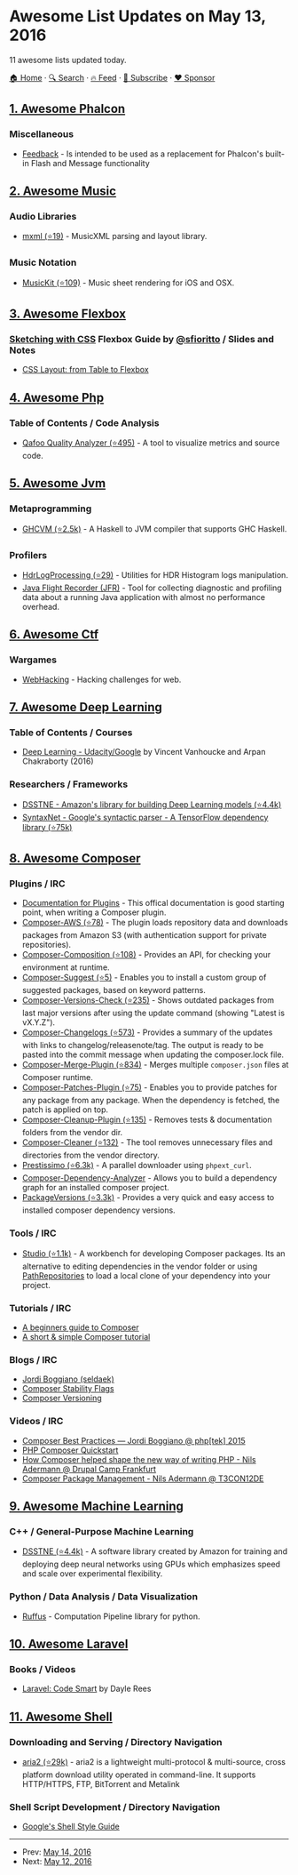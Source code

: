 # Awesome List Updates on May 13, 2016

11 awesome lists updated today.

[🏠 Home](/README.md) · [🔍 Search](https://www.trackawesomelist.com/search/) · [🔥 Feed](https://www.trackawesomelist.com/rss.xml) · [📮 Subscribe](https://trackawesomelist.us17.list-manage.com/subscribe?u=d2f0117aa829c83a63ec63c2f&id=36a103854c) · [❤️  Sponsor](https://github.com/sponsors/theowenyoung)



## [1. Awesome Phalcon](/content/phalcon/awesome-phalcon/README.md)

### Miscellaneous

*   [Feedback](https://quasipickle.github.io/feedback/) - Is intended to be used as a replacement for Phalcon's built-in Flash and Message functionality

## [2. Awesome Music](/content/ciconia/awesome-music/README.md)

### Audio Libraries

*   [mxml (⭐19)](https://github.com/venturemedia/mxml) - MusicXML parsing and layout library.

### Music Notation

*   [MusicKit (⭐109)](https://github.com/venturemedia/musickit) - Music sheet rendering for iOS and OSX.

## [3. Awesome Flexbox](/content/afonsopacifer/awesome-flexbox/README.md)

### [Sketching with CSS](http://www.sketchingwithcss.com)   Flexbox Guide by   [@sfioritto](https://github.com/sfioritto) / Slides and Notes

*   [CSS Layout: from Table to Flexbox](https://speakerdeck.com/diogomoretti/css-layout-from-table-to-flexbox)

## [4. Awesome Php](/content/ziadoz/awesome-php/README.md)

### Table of Contents / Code Analysis

*   [Qafoo Quality Analyzer (⭐495)](https://github.com/Qafoo/QualityAnalyzer) - A tool to visualize metrics and source code.

## [5. Awesome Jvm](/content/deephacks/awesome-jvm/README.md)

### Metaprogramming

*   [GHCVM (⭐2.5k)](https://github.com/rahulmutt/ghcvm) - A Haskell to JVM compiler that supports GHC Haskell.

### Profilers

*   [HdrLogProcessing (⭐29)](https://github.com/nitsanw/HdrLogProcessing) - Utilities for HDR Histogram logs manipulation.
*   [Java Flight Recorder (JFR)](http://www.oracle.com/technetwork/java/javaseproducts/mission-control/java-mission-control-1998576.html) - Tool for collecting diagnostic and profiling data about a running Java application with almost no performance overhead.

## [6. Awesome Ctf](/content/apsdehal/awesome-ctf/README.md)

### Wargames

*   [WebHacking](http://webhacking.kr) - Hacking challenges for web.

## [7. Awesome Deep Learning](/content/ChristosChristofidis/awesome-deep-learning/README.md)

### Table of Contents / Courses

*   [Deep Learning - Udacity/Google](https://www.udacity.com/course/deep-learning--ud730) by Vincent Vanhoucke and Arpan Chakraborty (2016)

### Researchers / Frameworks

*   [DSSTNE - Amazon's library for building Deep Learning models (⭐4.4k)](https://github.com/amznlabs/amazon-dsstne)
*   [SyntaxNet - Google's syntactic parser - A TensorFlow dependency library (⭐75k)](https://github.com/tensorflow/models/tree/master/syntaxnet)

## [8. Awesome Composer](/content/jakoch/awesome-composer/README.md)

### Plugins / IRC

*   [Documentation for Plugins](https://getcomposer.org/doc/articles/plugins.md) - This offical documentation is good starting point, when writing a Composer plugin.
*   [Composer-AWS (⭐78)](https://github.com/naderman/composer-aws) - The plugin loads repository data and downloads packages from Amazon S3 (with authentication support for private repositories).
*   [Composer-Composition (⭐108)](https://github.com/bamarni/composition) - Provides an API, for checking your environment at runtime.
*   [Composer-Suggest (⭐5)](https://github.com/nfreear/composer-suggest) - Enables you to install a custom group of suggested packages, based on keyword patterns.
*   [Composer-Versions-Check (⭐235)](https://github.com/Soullivaneuh/composer-versions-check) - Shows outdated packages from last major versions after using the update command (showing "Latest is vX.Y.Z").
*   [Composer-Changelogs (⭐573)](https://github.com/pyrech/composer-changelogs) - Provides a summary of the updates with links to changelog/releasenote/tag. The output is ready to be pasted into the commit message when updating the composer.lock file.
*   [Composer-Merge-Plugin (⭐834)](https://github.com/wikimedia/composer-merge-plugin) - Merges multiple `composer.json` files at Composer runtime.
*   [Composer-Patches-Plugin (⭐75)](https://github.com/netresearch/composer-patches-plugin) - Enables you to provide patches for any package from any package. When the dependency is fetched, the patch is applied on top.
*   [Composer-Cleanup-Plugin (⭐135)](https://github.com/barryvdh/composer-cleanup-plugin) - Removes tests & documentation folders from the vendor dir.
*   [Composer-Cleaner (⭐132)](https://github.com/dg/composer-cleaner) - The tool removes unnecessary files and directories from the vendor directory.
*   [Prestissimo (⭐6.3k)](https://github.com/hirak/prestissimo) - A parallel downloader using `phpext_curl`.
*   [Composer-Dependency-Analyzer](https://packagist.org/packages/jms/composer-deps-analyzer) - Allows you to build a dependency graph for an installed composer project.
*   [PackageVersions (⭐3.3k)](https://github.com/Ocramius/PackageVersions) - Provides a very quick and easy access to installed composer dependency versions.

### Tools / IRC

*   [Studio (⭐1.1k)](https://github.com/franzliedke/studio) - A workbench for developing Composer packages. Its an alternative to editing dependencies in the vendor folder or using [PathRepositories](https://getcomposer.org/doc/05-repositories.md#path) to load a local clone of your dependency into your project.

### Tutorials / IRC

*   [A beginners guide to Composer](https://scotch.io/tutorials/a-beginners-guide-to-composer)
*   [A short & simple Composer tutorial](https://www.dev-metal.com/composer-tutorial/)

### Blogs / IRC

*   [Jordi Boggiano (seldaek)](https://seld.be/)
*   [Composer Stability Flags](https://igor.io/2013/02/07/composer-stability-flags.html)
*   [Composer Versioning](https://igor.io/2013/01/07/composer-versioning.html)

### Videos / IRC

*   [Composer Best Practices — Jordi Boggiano @ php\[tek\] 2015](https://www.youtube.com/watch?v=uNlYpSTiAcA)
*   [PHP Composer Quickstart](https://www.youtube.com/watch?v=Ejr4Xqs9V2I)
*   [How Composer helped shape the new way of writing PHP - Nils Adermann @ Drupal Camp Frankfurt](https://www.youtube.com/watch?v=C2jfLM-Egvg)
*   [Composer Package Management - Nils Adermann @ T3CON12DE](https://www.youtube.com/watch?v=P4Qnp90TG0g)

## [9. Awesome Machine Learning](/content/josephmisiti/awesome-machine-learning/README.md)

### C++ / General-Purpose Machine Learning

*   [DSSTNE (⭐4.4k)](https://github.com/amznlabs/amazon-dsstne) - A software library created by Amazon for training and deploying deep neural networks using GPUs which emphasizes speed and scale over experimental flexibility.

### Python / Data Analysis / Data Visualization

*   [Ruffus](http://www.ruffus.org.uk) - Computation Pipeline library for python.

## [10. Awesome Laravel](/content/chiraggude/awesome-laravel/README.md)

### Books / Videos

*   [Laravel: Code Smart](https://leanpub.com/codesmart) by Dayle Rees

## [11. Awesome Shell](/content/alebcay/awesome-shell/README.md)

### Downloading and Serving / Directory Navigation

*   [aria2 (⭐29k)](https://github.com/aria2/aria2) - aria2 is a lightweight multi-protocol & multi-source, cross platform download utility operated in command-line. It supports HTTP/HTTPS, FTP, BitTorrent and Metalink

### Shell Script Development / Directory Navigation

*   [Google's Shell Style Guide](https://google.github.io/styleguide/shell.xml)

---

- Prev: [May 14, 2016](/content/2016/05/14/README.md)
- Next: [May 12, 2016](/content/2016/05/12/README.md)